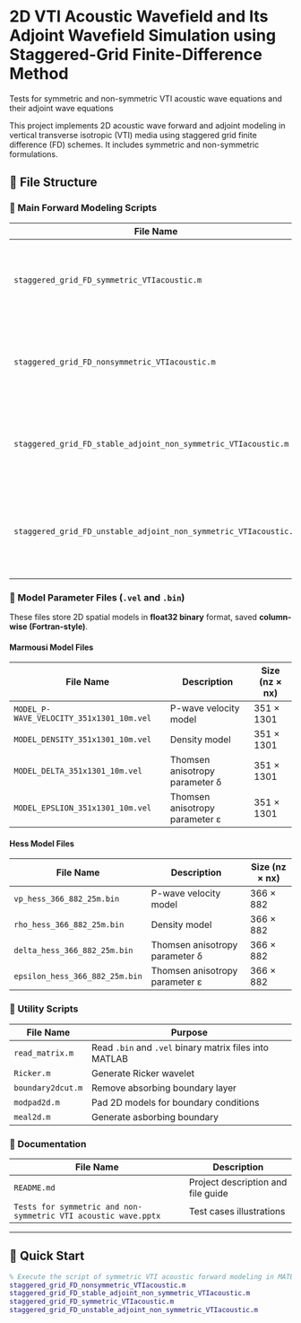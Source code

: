 # 2D VTI Acoustic Wavefield and Its Adjoint Wavefield Simulation using Staggered-Grid Finite-Difference Method
Tests for symmetric and non-symmetric VTI acoustic wave equations and their adjoint wave equations

This project implements 2D acoustic wave forward and adjoint modeling in vertical transverse isotropic (VTI) media using staggered grid finite difference (FD) schemes. It includes symmetric and non-symmetric formulations.

## 📁 File Structure

### 🔧 Main Forward Modeling Scripts

| File Name                                                          | Description                                                       |
|--------------------------------------------------------------------|-------------------------------------------------------------------|
| `staggered_grid_FD_symmetric_VTIacoustic.m`                        | Main script for symmetric VTI acoustic wave equation              |
| `staggered_grid_FD_nonsymmetric_VTIacoustic.m`                     | Main script for non-symmetric VTI acoustic wave equation          |
| `staggered_grid_FD_stable_adjoint_non_symmetric_VTIacoustic.m`     | Main script for stable adjoint of non-symmetric VTI equation      |
| `staggered_grid_FD_unstable_adjoint_non_symmetric_VTIacoustic.m`   | Main script for *unstable* adjoint of non-symmetric VTI equation  |

### 📐 Model Parameter Files (`.vel` and `.bin`)

These files store 2D spatial models in **float32 binary** format, saved **column-wise (Fortran-style)**.

#### Marmousi Model Files

| File Name                                  | Description                        | Size (nz × nx) |
|-------------------------------------------|------------------------------------|----------------|
| `MODEL_P-WAVE_VELOCITY_351x1301_10m.vel`  | P-wave velocity model              | 351 × 1301     |
| `MODEL_DENSITY_351x1301_10m.vel`          | Density model                      | 351 × 1301     |
| `MODEL_DELTA_351x1301_10m.vel`            | Thomsen anisotropy parameter δ     | 351 × 1301     |
| `MODEL_EPSLION_351x1301_10m.vel`          | Thomsen anisotropy parameter ε     | 351 × 1301     |

#### Hess Model Files

| File Name                       | Description                     | Size (nz × nx) |
|--------------------------------|----------------------------------|----------------|
| `vp_hess_366_882_25m.bin`      | P-wave velocity model            | 366 × 882      |
| `rho_hess_366_882_25m.bin`     | Density model                    | 366 × 882      |
| `delta_hess_366_882_25m.bin`   | Thomsen anisotropy parameter δ   | 366 × 882      |
| `epsilon_hess_366_882_25m.bin` | Thomsen anisotropy parameter ε   | 366 × 882      |

### 📂 Utility Scripts

| File Name         | Purpose                                                      |
|-------------------|--------------------------------------------------------------|
| `read_matrix.m`   | Read `.bin` and `.vel` binary matrix files into MATLAB       |
| `Ricker.m`        | Generate Ricker wavelet                                      |
| `boundary2dcut.m` | Remove absorbing boundary layer                              |
| `modpad2d.m`      | Pad 2D models for boundary conditions                        |
| `meal2d.m`        | Generate asborbing boundary                                  |

### 📄 Documentation

| File Name                                       | Description                           |
|------------------------------------------------|---------------------------------------|
| `README.md`                                    | Project description and file guide    |
| `Tests for symmetric and non-symmetric VTI acoustic wave.pptx` | Test cases illustrations |

---

## 🚀 Quick Start

```matlab
% Execute the script of symmetric VTI acoustic forward modeling in MATLAB
staggered_grid_FD_nonsymmetric_VTIacoustic.m
staggered_grid_FD_stable_adjoint_non_symmetric_VTIacoustic.m
staggered_grid_FD_symmetric_VTIacoustic.m
staggered_grid_FD_unstable_adjoint_non_symmetric_VTIacoustic.m



